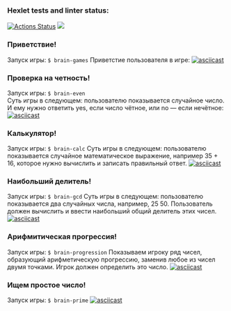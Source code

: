 ### Hexlet tests and linter status:
[![Actions Status](https://github.com/MlkProduction/frontend-project-lvl1/workflows/hexlet-check/badge.svg)](https://github.com/MlkProduction/frontend-project-lvl1/actions)
<a href="https://codeclimate.com/github/codeclimate/codeclimate/maintainability"><img src="https://api.codeclimate.com/v1/badges/a99a88d28ad37a79dbf6/maintainability" /></a>

### Приветствие!
Запуск игры: `$ brain-games`
Приветстие пользователя в игре:
[![asciicast](https://asciinema.org/a/LH29z88eBYpVq3FjUbWMcKa2Y.png)](https://asciinema.org/a/LH29z88eBYpVq3FjUbWMcKa2Y)
<a href="https://asciinema.org/a/LH29z88eBYpVq3FjUbWMcKa2Y"></a>

### Проверка на четность!
Запуск игры: `$ brain-even`  
Суть игры в следующем: пользователю показывается случайное число. И ему нужно ответить yes, если число чётное, или no — если нечётное:
[![asciicast](https://asciinema.org/a/iEdhl4IkQtNIDyeoKz8EBt00d.png)](https://asciinema.org/a/iEdhl4IkQtNIDyeoKz8EBt00d)
<a href="https://asciinema.org/a/iEdhl4IkQtNIDyeoKz8EBt00d"></a>

### Калькулятор!
Запуск игры: `$ brain-calc`
 Суть игры в следующем: пользователю показывается случайное математическое выражение, например 35 + 16, которое нужно вычислить и записать правильный ответ.
[![asciicast](https://asciinema.org/a/fVi0zapmlan3Fw8mSVIzTESEu.png)](https://asciinema.org/a/fVi0zapmlan3Fw8mSVIzTESEu)
<a href="https://asciinema.org/a/fVi0zapmlan3Fw8mSVIzTESEu"></a>

### Наибольший делитель!
Запуск игры: `$ brain-gcd`
 Суть игры в следующем: пользователю показывается два случайных числа, например, 25 50. Пользователь должен вычислить и ввести наибольший общий делитель этих чисел.
[![asciicast](https://asciinema.org/a/lEbPJMXbYltZiGJhTI9e5Om9r.png)](https://asciinema.org/a/lEbPJMXbYltZiGJhTI9e5Om9r)
<a href="https://asciinema.org/a/lEbPJMXbYltZiGJhTI9e5Om9r"></a>

### Арифмитическая прогрессия!
Запуск игры: `$ brain-progression`
 Показываем игроку ряд чисел, образующий арифметическую прогрессию, заменив любое из чисел двумя точками. Игрок должен определить это число.
[![asciicast](https://asciinema.org/a/8IIkKWhAUKePBUmT5ibcMHcKw.png)](https://asciinema.org/a/8IIkKWhAUKePBUmT5ibcMHcKw)
<a href="https://asciinema.org/a/8IIkKWhAUKePBUmT5ibcMHcKw"></a>

### Ищем простое число!
Запуск игры: `$ brain-prime`
[![asciicast](https://asciinema.org/a/o0D96n33oCkpdydiB53S9j98A.png)](https://asciinema.org/a/8IIkKWhAUKePBUmT5ibcMHcKw)
<a href="https://asciinema.org/a/o0D96n33oCkpdydiB53S9j98A"></a>